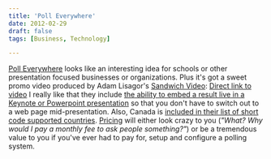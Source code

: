 ```yaml
---
title: 'Poll Everywhere'
date: 2012-02-29
draft: false
tags: [Business, Technology]

---
```


[Poll Everywhere](http://www.polleverywhere.com/) looks like an interesting idea for schools or other presentation focused businesses or organizations. Plus it's got a sweet promo video produced by Adam Lisagor's [Sandwich Video](http://sandwichvideo.com/): [Direct link to video](https://vimeo.com/37674303) I really like that they include [the ability to embed a result live in a Keynote or Powerpoint presentation](http://www.polleverywhere.com/macpresenter) so that you don't have to switch out to a web page mid-presentation. Also, Canada is [included in their list of short code supported countries](http://www.polleverywhere.com/international). [Pricing](http://www.polleverywhere.com/plans) will either look crazy to you (_"What? Why would I pay a monthly fee to ask people something?"_) or be a tremendous value to you if you've ever had to pay for, setup and configure a polling system.